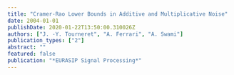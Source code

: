 ```yaml
---
title: "Cramer-Rao Lower Bounds in Additive and Multiplicative Noise"
date: 2004-01-01
publishDate: 2020-01-22T13:50:00.310026Z
authors: ["J. -Y. Tourneret", "A. Ferrari", "A. Swami"]
publication_types: ["2"]
abstract: ""
featured: false
publication: "*EURASIP Signal Processing*"
---
```


